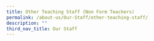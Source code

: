```yaml
---
title: Other Teaching Staff (Non Form Teachers)
permalink: /about-us/Our-Staff/other-teaching-staff/
description: ""
third_nav_title: Our Staff
---
```

